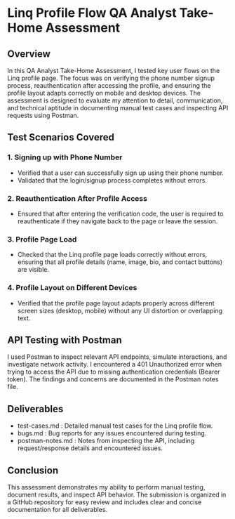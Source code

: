 # Linq Profile Flow QA Analyst Take-Home Assessment

## Overview

In this QA Analyst Take-Home Assessment, I tested key user flows on the Linq profile page. The focus was on verifying the phone number signup process, reauthentication after accessing the profile, and ensuring the profile layout adapts correctly on mobile and desktop devices. The assessment is designed to evaluate my attention to detail, communication, and technical aptitude in documenting manual test cases and inspecting API requests using Postman.

## Test Scenarios Covered

### 1.   Signing up with Phone Number  
   - Verified that a user can successfully sign up using their phone number.
   - Validated that the login/signup process completes without errors.

### 2.   Reauthentication After Profile Access  
   - Ensured that after entering the verification code, the user is required to reauthenticate if they navigate back to the page or leave the session.

### 3.   Profile Page Load  
   - Checked that the Linq profile page loads correctly without errors, ensuring that all profile details (name, image, bio, and contact buttons) are visible.
   
### 4.   Profile Layout on Different Devices  
   - Verified that the profile page layout adapts properly across different screen sizes (desktop, mobile) without any UI distortion or overlapping text.

## API Testing with Postman

I used Postman to inspect relevant API endpoints, simulate interactions, and investigate network activity. I encountered a 401 Unauthorized error when trying to access the API due to missing authentication credentials (Bearer token). The findings and concerns are documented in the Postman notes file.

## Deliverables

-   test-cases.md  : Detailed manual test cases for the Linq profile flow.
-   bugs.md  : Bug reports for any issues encountered during testing.
-   postman-notes.md  : Notes from inspecting the API, including request/response details and encountered issues.

## Conclusion

This assessment demonstrates my ability to perform manual testing, document results, and inspect API behavior. The submission is organized in a GitHub repository for easy review and includes clear and concise documentation for all deliverables.
